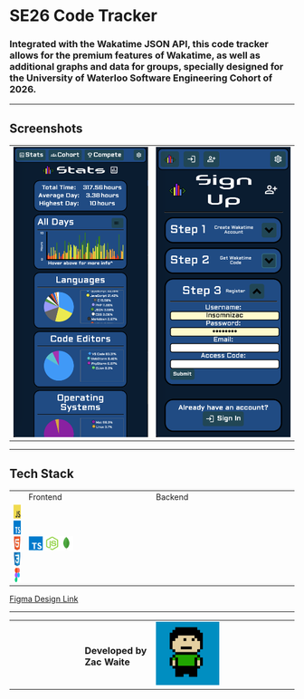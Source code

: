 # SE26 Code Tracker
### Integrated with the Wakatime JSON API, this code tracker allows for the premium features of Wakatime, as well as additional graphs and data for groups, specially designed for the University of Waterloo Software Engineering Cohort of 2026.
<hr>

## Screenshots
<table>
<tr>
	<td width="40%">
		<img src="./github/stats.png"/> 
	</td>
	<td width="40%">
		<img float="left"  src="./github/signup.png"/>
	</td>
</tr>
</table>

---

## Tech Stack
<table width="100%">
	<tr>
		<td width="5%"></td>
		<td width="42%">Frontend</td>
		<td width="42%">Backend</td>
		<td width="5%"></td>
	</tr>
	<tr>
		<td>
			<img src="https://raw.githubusercontent.com/devicons/devicon/master/icons/javascript/javascript-original.svg" alt="javascript" width="25" height="25" />
			<img src="https://raw.githubusercontent.com/devicons/devicon/master/icons/typescript/typescript-original.svg" alt="typescript" width="25" height="25" />
			<img src="https://raw.githubusercontent.com/devicons/devicon/master/icons/html5/html5-original.svg" alt="html5" width="25" height="25" />
			<img src="https://raw.githubusercontent.com/devicons/devicon/master/icons/css3/css3-original.svg" alt="css3" width="25" height="25" /><img src="https://raw.githubusercontent.com/devicons/devicon/master/icons/figma/figma-original.svg" alt="figma" width="25" height="25" />
		</td>
		<td>
			<img src="https://raw.githubusercontent.com/devicons/devicon/master/icons/typescript/typescript-original.svg" alt="typescript" width="25" height="25" />
			<img src="https://raw.githubusercontent.com/devicons/devicon/master/icons/nodejs/nodejs-original.svg" alt="nodejs" width="25" height="25" /><img src="https://raw.githubusercontent.com/devicons/devicon/master/icons/mongodb/mongodb-original.svg" alt="nodejs" width="25" height="25" />
		</td>
	</tr>
</table>

<a href="https://www.figma.com/file/LbJmkRBhRqiKp3AddW6eMr/SE26-Code-Tracker?node-id=0%3A1">Figma Design Link</a>

<hr>

<table width="100%">
	<tbody>
		<tr>
			<td width="25%"></td>
			<td width="25%"><h3>Developed by Zac Waite</h3></td>
			<td width="25%">
				<img src="./github/zac.png" alt="zac"/>
			</td>
			<td width="25%"></td>
		</tr>
	</tbody>
</table>